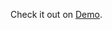 Check it out on [Demo](https://lakehouse-app-xtidyycttitfb9rjqcjlqj.streamlit.app/Data_Statistics).
